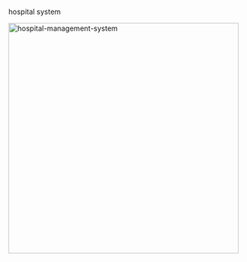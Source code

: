 hospital system 


<img width="456" alt="hospital-management-system" src="https://github.com/leenimad52/hospital-management-system/assets/132188612/4560b273-a8fb-42c6-acb1-6847b5cbda1c">
